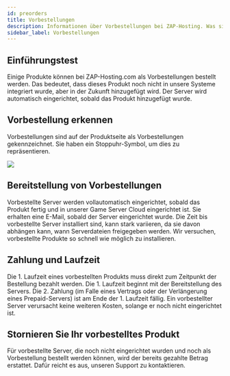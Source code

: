 ```yaml
---
id: preorders
title: Vorbestellungen
description: Informationen über Vorbestellungen bei ZAP-Hosting. Was sind Vorbestellungen? Wann werden Server eingerichtet? Können Vorbestellungen storniert werden? - ZAP-Hosting.com Dokumentation
sidebar_label: Vorbestellungen
---
```




## Einführungstest

Einige Produkte können bei ZAP-Hosting.com als Vorbestellungen bestellt werden. Das bedeutet, dass dieses Produkt noch nicht in unsere Systeme integriert wurde, aber in der Zukunft hinzugefügt wird. Der Server wird automatisch eingerichtet, sobald das Produkt hinzugefügt wurde.

## Vorbestellung erkennen

Vorbestellungen sind auf der Produktseite als Vorbestellungen gekennzeichnet. Sie haben ein Stoppuhr-Symbol, um dies zu repräsentieren.

![](https://github.com/zaphosting/docs/assets/42719082/6af93b92-69bc-49ef-adbd-2b858f3b6c01)

## Bereitstellung von Vorbestellungen

Vorbestellte Server werden vollautomatisch eingerichtet, sobald das Produkt fertig und in unserer Game Server Cloud eingerichtet ist. Sie erhalten eine E-Mail, sobald der Server eingerichtet wurde. Die Zeit bis vorbestellte Server installiert sind, kann stark variieren, da sie davon abhängen kann, wann Serverdateien freigegeben werden. Wir versuchen, vorbestellte Produkte so schnell wie möglich zu installieren.



## Zahlung und Laufzeit

Die 1. Laufzeit eines vorbestellten Produkts muss direkt zum Zeitpunkt der Bestellung bezahlt werden. Die 1. Laufzeit beginnt mit der Bereitstellung des Servers. Die 2. Zahlung (im Falle eines Vertrags oder der Verlängerung eines Prepaid-Servers) ist am Ende der 1. Laufzeit fällig. Ein vorbestellter Server verursacht keine weiteren Kosten, solange er noch nicht eingerichtet ist.



## Stornieren Sie Ihr vorbestelltes Produkt
Für vorbestellte Server, die noch nicht eingerichtet wurden und noch als Vorbestellung bestellt werden können, wird der bereits gezahlte Betrag erstattet. Dafür reicht es aus, unseren Support zu kontaktieren.